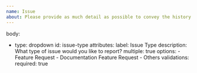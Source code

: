 ```yaml
---
name: Issue
about: Please provide as much detail as possible to convey the history of your problem.
---
```


body:

- type: dropdown
  id: issue-type
  attributes:
  label: Issue Type
  description: What type of issue would you like to report?
  multiple: true
  options: - Feature Request - Documentation Feature Request - Others
  validations:
  required: true
